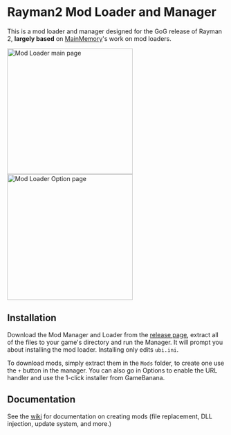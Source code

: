 # Rayman2 Mod Loader and Manager
This is a mod loader and manager designed for the GoG release of Rayman 2, **largely based** on [MainMemory](https://github.com/MainMemory)'s work on mod loaders.

<img width="290" alt="Mod Loader main page" src="https://user-images.githubusercontent.com/32032763/104135889-f115cb00-5392-11eb-8c6c-a0a41ce4aa8c.png"> <img width="290" alt="Mod Loader Option page" src="https://user-images.githubusercontent.com/32032763/104136005-cc6e2300-5393-11eb-91e3-039241b7a99d.png">

## Installation

Download the Mod Manager and Loader from the [release page](https://github.com/kellsnc/Rayman2ModLoader/releases), extract all of the files to your game's directory and run the Manager. It will prompt you about installing the mod loader. Installing only edits `ubi.ini`.

To download mods, simply extract them in the `Mods` folder, to create one use the `+` button in the manager. You can also go in Options to enable the URL handler and use the 1-click installer from GameBanana.

## Documentation

See the [wiki](https://github.com/kellsnc/Rayman2ModLoader/wiki) for documentation on creating mods (file replacement, DLL injection, update system, and more.)
